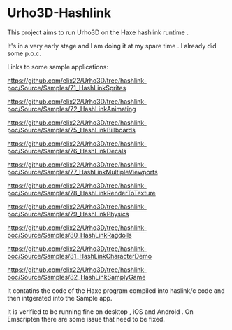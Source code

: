 # Urho3D-Hashlink 
This project aims to run Urho3D on the Haxe hashlink runtime .

It's in a very early stage  and I am doing it at my spare time .
I already did some p.o.c.

Links to some sample applications:

https://github.com/elix22/Urho3D/tree/hashlink-poc/Source/Samples/71_HashLinkSprites

https://github.com/elix22/Urho3D/tree/hashlink-poc/Source/Samples/72_HashLinkAnimating

https://github.com/elix22/Urho3D/tree/hashlink-poc/Source/Samples/75_HashLinkBillboards

https://github.com/elix22/Urho3D/tree/hashlink-poc/Source/Samples/76_HashLinkDecals

https://github.com/elix22/Urho3D/tree/hashlink-poc/Source/Samples/77_HashLinkMultipleViewports

https://github.com/elix22/Urho3D/tree/hashlink-poc/Source/Samples/78_HashLinkRenderToTexture

https://github.com/elix22/Urho3D/tree/hashlink-poc/Source/Samples/79_HashLinkPhysics

https://github.com/elix22/Urho3D/tree/hashlink-poc/Source/Samples/80_HashLinkRagdolls

https://github.com/elix22/Urho3D/tree/hashlink-poc/Source/Samples/81_HashLinkCharacterDemo

https://github.com/elix22/Urho3D/tree/hashlink-poc/Source/Samples/82_HashLinkSamplyGame




It contatins the code of the Haxe program compiled into haslink/c code and then intgerated into the Sample app.

It is verified to be running fine on desktop , iOS and Android .
On Emscripten there are some issue that need to be fixed.
